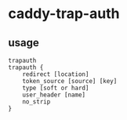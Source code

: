 # caddy-trap-auth

## usage
```
trapauth
trapauth {
    redirect [location]
    token_source [source] [key]
    type [soft or hard]
    user_header [name]
    no_strip
}
```

